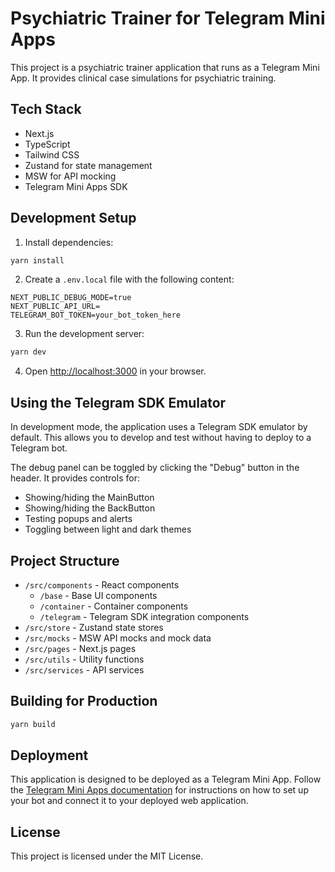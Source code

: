 # Psychiatric Trainer for Telegram Mini Apps

This project is a psychiatric trainer application that runs as a Telegram Mini App. It provides clinical case simulations for psychiatric training.

## Tech Stack

- Next.js
- TypeScript
- Tailwind CSS
- Zustand for state management
- MSW for API mocking
- Telegram Mini Apps SDK

## Development Setup

1. Install dependencies:

```bash
yarn install
```

2. Create a `.env.local` file with the following content:

```
NEXT_PUBLIC_DEBUG_MODE=true
NEXT_PUBLIC_API_URL=
TELEGRAM_BOT_TOKEN=your_bot_token_here
```

3. Run the development server:

```bash
yarn dev
```

4. Open [http://localhost:3000](http://localhost:3000) in your browser.

## Using the Telegram SDK Emulator

In development mode, the application uses a Telegram SDK emulator by default. This allows you to develop and test without having to deploy to a Telegram bot.

The debug panel can be toggled by clicking the "Debug" button in the header. It provides controls for:

- Showing/hiding the MainButton
- Showing/hiding the BackButton
- Testing popups and alerts
- Toggling between light and dark themes

## Project Structure

- `/src/components` - React components
  - `/base` - Base UI components
  - `/container` - Container components
  - `/telegram` - Telegram SDK integration components
- `/src/store` - Zustand state stores
- `/src/mocks` - MSW API mocks and mock data
- `/src/pages` - Next.js pages
- `/src/utils` - Utility functions
- `/src/services` - API services

## Building for Production

```bash
yarn build
```

## Deployment

This application is designed to be deployed as a Telegram Mini App. Follow the [Telegram Mini Apps documentation](https://core.telegram.org/bots/webapps) for instructions on how to set up your bot and connect it to your deployed web application.

## License

This project is licensed under the MIT License.